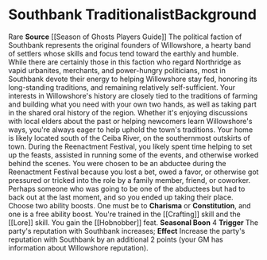 ﻿---
ability:
- Constitution
- Charisma
ability_boost:
- Constitution
- Charisma
feat: '[[DATABASE/feat/Hobnobber|Hobnobber]]'
id: '397'
name: Southbank Traditionalist
prerequisite: null
rarity: Rare
skill:
- '[[DATABASE/skill/Crafting|Crafting]]'
- Farming [[DATABASE/skill/Lore|Lore]]
source: '[[DATABASE/source/Season of Ghosts Players Guide|Season of Ghosts Players
  Guide]]'
subcategory: general
trait:
- '[[DATABASE/trait/Rare|Rare]]'
type: Background

---
# Southbank Traditionalist<span class="item-type">Background</span>

<span class="trait-rare item-trait">Rare</span>
**Source** [[Season of Ghosts Players Guide]]
The political faction of Southbank represents the original founders of Willowshore, a hearty band of settlers whose skills and focus tend toward the earthly and humble. While there are certainly those in this faction who regard Northridge as vapid urbanites, merchants, and power-hungry politicians, most in Southbank devote their energy to helping Willowshore stay fed, honoring its long-standing traditions, and remaining relatively self-sufficient. Your interests in Willowshore's history are closely tied to the traditions of farming and building what you need with your own two hands, as well as taking part in the shared oral history of the region. Whether it's enjoying discussions with local elders about the past or helping newcomers learn Willowshore's ways, you're always eager to help uphold the town's traditions.
 Your home is likely located south of the Ceiba River, on the southernmost outskirts of town.
 During the Reenactment Festival, you likely spent time helping to set up the feasts, assisted in running some of the events, and otherwise worked behind the scenes. You were chosen to be an abductee during the Reenactment Festival because you lost a bet, owed a favor, or otherwise got pressured or tricked into the role by a family member, friend, or coworker. Perhaps someone who was going to be one of the abductees but had to back out at the last moment, and so you ended up taking their place.
 Choose two ability boosts. One must be to **Charisma** or **Constitution**, and one is a free ability boost.
 You're trained in the [[Crafting]] skill and the [[Lore]] skill. You gain the [[Hobnobber]] feat.
 **Seasonal Boon** <span class="action-icon">4</span> **Trigger** The party's reputation with Southbank increases; **Effect** Increase the party's reputation with Southbank by an additional 2 points (your GM has information about Willowshore reputation).